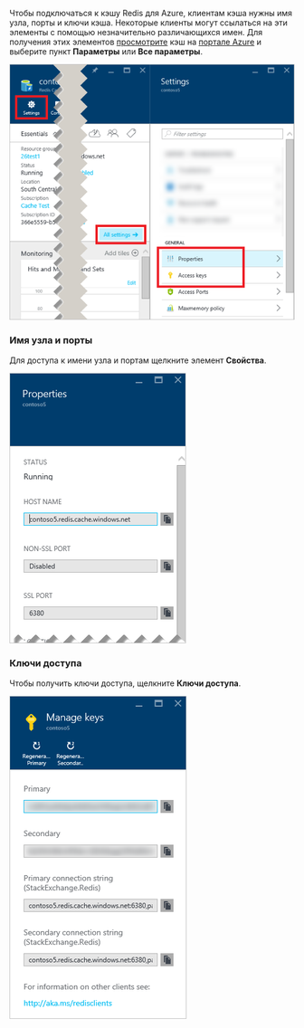 Чтобы подключаться к кэшу Redis для Azure, клиентам кэша нужны имя узла, порты и ключи кэша. Некоторые клиенты могут ссылаться на эти элементы с помощью незначительно различающихся имен. Для получения этих элементов [просмотрите](../articles/redis-cache/cache-configure.md#configure-redis-cache-settings) кэш на [портале Azure](https://portal.azure.com) и выберите пункт **Параметры** или **Все параметры**. 

![Параметры кэша Redis](media/redis-cache-access-keys/redis-cache-settings.png)

### <a name="host-name-and-ports"></a>Имя узла и порты
Для доступа к имени узла и портам щелкните элемент **Свойства**.

![Свойства кэша Redis](media/redis-cache-access-keys/redis-cache-properties.png)

### <a name="access-keys"></a>Ключи доступа
Чтобы получить ключи доступа, щелкните **Ключи доступа**.

![Ключи доступа кэша Redis](media/redis-cache-access-keys/redis-cache-access-keys.png)



<!--HONumber=Nov16_HO2-->


